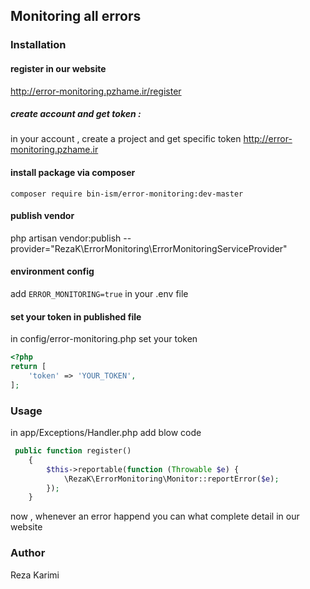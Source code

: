 ## Monitoring all errors



### Installation

#### register in our website
 http://error-monitoring.pzhame.ir/register
##### create account and get token :
 in your account , create a project and get specific token
 http://error-monitoring.pzhame.ir
#### install package via composer
`composer require bin-ism/error-monitoring:dev-master`

#### publish vendor
php artisan vendor:publish --provider="RezaK\ErrorMonitoring\ErrorMonitoringServiceProvider"

#### environment config
add `ERROR_MONITORING=true` in your .env file


#### set your token in published file
in config/error-monitoring.php set your token
```php 
<?php
return [
    'token' => 'YOUR_TOKEN',
];
```
### Usage
in app/Exceptions/Handler.php add blow code
```php 
 public function register()
    {
        $this->reportable(function (Throwable $e) {
            \RezaK\ErrorMonitoring\Monitor::reportError($e);
        });
    }
```

now , whenever an error happend you can what complete detail in our website
### Author
Reza Karimi
